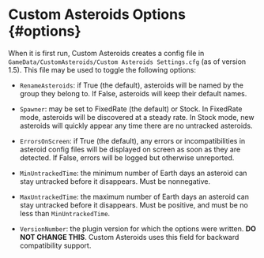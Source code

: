 Custom Asteroids Options                         {#options}
============

When it is first run, Custom Asteroids creates a config file in `GameData/CustomAsteroids/Custom Asteroids Settings.cfg` (as of version 1.5). This file may be used to toggle the following options:

* `RenameAsteroids`: if True (the default), asteroids will be named by the group they belong to. If False, asteroids will keep their default names.
* `Spawner`: may be set to FixedRate (the default) or Stock. In FixedRate mode, asteroids will be discovered at a steady rate. In Stock mode, new asteroids will quickly appear any time there are no untracked asteroids.
* `ErrorsOnScreen`: if True (the default), any errors or incompatibilities in asteroid config files will be displayed on screen as soon as they are detected. If False, errors will be logged but otherwise unreported.

* `MinUntrackedTime`: the minimum number of Earth days an asteroid can stay untracked before it disappears. Must be nonnegative.
* `MaxUntrackedTime`: the maximum number of Earth days an asteroid can stay untracked before it disappears. Must be positive, and must be no less than `MinUntrackedTime`.

* `VersionNumber`: the plugin version for which the options were written. **DO NOT CHANGE THIS**. Custom Asteroids uses this field for backward compatibility support.
